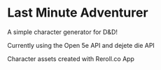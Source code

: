 # Last Minute Adventurer

A simple character generator for D&D! 

Currently using the Open 5e API and dejete die API

Character assets created with Reroll.co App
